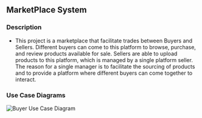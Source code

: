 ## MarketPlace System

### Description

- This project is a marketplace that facilitate trades between Buyers and Sellers. Different buyers can come to this platform to browse, purchase, and review products available for sale. Sellers are able to upload products to this platform, which is managed by a single platform seller. The reason for a single manager is to facilitate the sourcing of products and to provide a platform where different buyers can come together to interact.

### Use Case Diagrams

![Buyer Use Case Diagram]()
